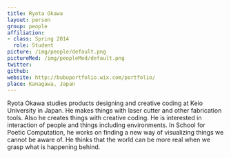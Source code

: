 ```yaml
---
title: Ryota Okawa
layout: person
group: people
affiliation:
- class: Spring 2014
  role: Student
picture: /img/people/default.png
pictureMed: /img/peopleMed/default.png
twitter:
github:
website: http://bubuportfolio.wix.com/portfolio/
place: Kanagawa, Japan
---
```

Ryota Okawa studies products designing and creative coding at Keio University in Japan. He makes things with laser cutter and other fabrication tools. Also he creates things with creative coding. He is interested in interaction of people and things including environments. In School for Poetic Computation, he works on finding a new way of visualizing things we cannot be aware of. He thinks that the world can be more real when we grasp what is happening behind.
